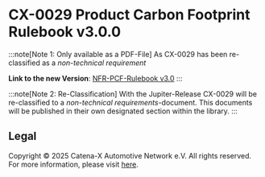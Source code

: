 # CX-0029 Product Carbon Footprint Rulebook v3.0.0

:::note[Note 1: Only available as a PDF-File]
As CX-0029 has been re-classified as a *non-technical requirement*

**Link to the new Version**: [NFR-PCF-Rulebook v3.0](./../../non-functional/assets/files/CX-NFR-PCF-Rulebook_v.3.0.pdf)
:::

:::note[Note 2: Re-Classification]
With the Jupiter-Release CX-0029 will be re-classified to a *non-technical requirements*-document. This documents will be published in their own designated section within the library.
:::

## Legal

Copyright © 2025 Catena-X Automotive Network e.V. All rights reserved. For more information, please visit [here](/copyright).
